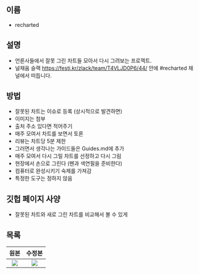 이름
-------------------

* recharted


설명
-------------------

* 언론사들에서 잘못 그린 차트들 모아서 다시 그려보는 프로젝트.
* 널채움 슬랙 https://festi.kr/zlack/team/T4VLJD0P6/44/ 안에 #recharted 채널에서 떠듭니다.


방법
-------------------

* 잘못된 차트는 이슈로 등록 (상시적으로 발견하면)
 * 이미지는 첨부
 * 출처 주소 있다면 적어주기
* 매주 모여서 차트를 보면서 토론
 * 리뷰는 차트당 5분 제한
 * 그러면서 생각나는 가이드들은 Guides.md에 추가
* 매주 모여서 다시 그릴 차트를 선정하고 다시 그림
 * 현장에서 손으로 그린다 (펜과 색연필을 준비한다)
 * 컴퓨터로 완성시키기 숙제를 가져감
* 특정한 도구는 정하지 않음



깃헙 페이지 사양
-------------------

* 잘못된 차트와 새로 그린 차트를 비교해서 볼 수 있게

목록
-------------------

원본                         |  수정본
:-------------------------:|:-------------------------:
![](https://user-images.githubusercontent.com/21021139/47889649-5a822100-de8e-11e8-87d8-3ccda0fa5ddc.jpg)  |  ![](https://user-images.githubusercontent.com/21021139/47889638-49d1ab00-de8e-11e8-8e68-1dbb38211460.jpeg)

